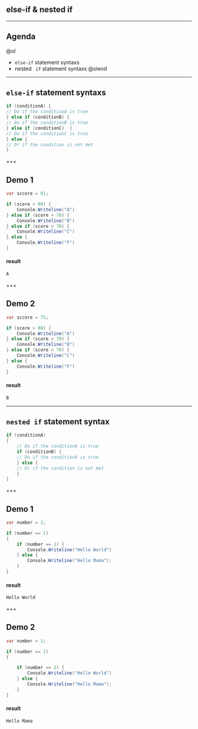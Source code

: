 ## else-if & nested if

---

## Agenda

@ol
*  `else-if` statement syntaxs
*  nested ` if` statement syntaxs
@olend

---

## `else-if` statement syntaxs

```csharp
if (conditionA) {
// Do if the conditionA is true    
} else if (conditionB) {
// Do if the conditionB is true    
} else if (conditionC)  {
// Do if the conditionC is true    
} else {
// Or if the condition is not met    
}
```

+++

## Demo 1

```csharp
var sccore = 81;

if (score > 80) {
    Console.Writeline("A")
} else if (score > 70) {
    Console.Writeline("B")
} else if (score > 70) {
    Console.Writeline("C")
} else {
    Console.Writeline("F")
}
```

#### result

```csharp
A
```
+++
## Demo 2

```csharp
var sccore = 75;

if (score > 80) {
    Console.Writeline("A")
} else if (score > 70) {
    Console.Writeline("B")
} else if (score > 70) {
    Console.Writeline("C")
} else {
    Console.Writeline("F")
}
```

#### result

```csharp
ฺฺB
```
---

##  `nested if` statement syntax 

```csharp
if (conditionA) 
{
	// Do if the conditionA is true
	if (conditionB) {
	// Do if the conditionA is true		
	} else {
	// Or if the condition is not met
	}
}
```

+++

## Demo 1

```csharp
var number = 1;

if (number == 1) 
{
	if (number == 1) {
		Console.Writeline("Hello World")
	} else {
		Console.Writeline("Hello Mama");
	}
}
```

#### result

```csharp
Hello World
```
+++
## Demo 2

```csharp
var number = 1;

if (number == 1) 
{

	if (number == 2) {
		Console.Writeline("Hello World")
	} else {
		Console.Writeline("Hello Mama");
	}
}
```

#### result

```csharp
Hello Mama
```